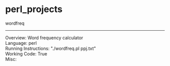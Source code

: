 perl_projects
=============

wordfreq<hr>
Overview: Word frequency calculator <br>
Language: perl <br>
Running Instructions: "./wordfreq.pl ppj.txt" <br>
Working Code: True <br>
Misc: <br>
